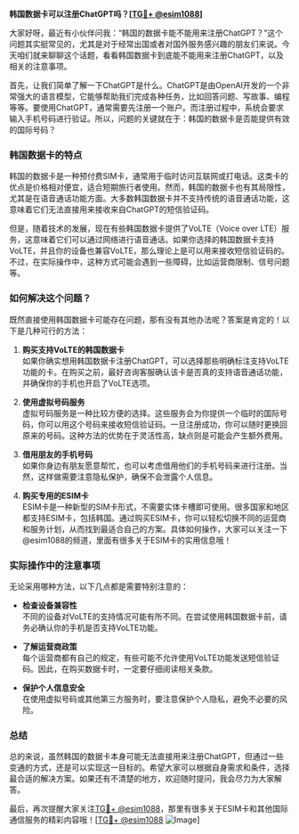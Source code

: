 **韩国数据卡可以注册ChatGPT吗？[[TG💪+ @esim1088](https://t.me/s/esim1088)]**

大家好呀，最近有小伙伴问我：“韩国的数据卡能不能用来注册ChatGPT？”这个问题其实挺常见的，尤其是对于经常出国或者对国外服务感兴趣的朋友们来说。今天咱们就来聊聊这个话题，看看韩国数据卡到底能不能用来注册ChatGPT，以及相关的注意事项。

首先，让我们简单了解一下ChatGPT是什么。ChatGPT是由OpenAI开发的一个非常强大的语言模型，它能够帮助我们完成各种任务，比如回答问题、写故事、编程等等。要使用ChatGPT，通常需要先注册一个账户。而注册过程中，系统会要求输入手机号码进行验证。所以，问题的关键就在于：韩国的数据卡是否能提供有效的国际号码？

### 韩国数据卡的特点

韩国的数据卡是一种预付费SIM卡，通常用于临时访问互联网或打电话。这类卡的优点是价格相对便宜，适合短期旅行者使用。然而，韩国的数据卡也有其局限性，尤其是在语音通话功能方面。大多数韩国数据卡并不支持传统的语音通话功能，这意味着它们无法直接用来接收来自ChatGPT的短信验证码。

但是，随着技术的发展，现在有些韩国数据卡提供了VoLTE（Voice over LTE）服务，这意味着它们可以通过网络进行语音通话。如果你选择的韩国数据卡支持VoLTE，并且你的设备也兼容VoLTE，那么理论上是可以用来接收短信验证码的。不过，在实际操作中，这种方式可能会遇到一些障碍，比如运营商限制、信号问题等。

### 如何解决这个问题？

既然直接使用韩国数据卡可能存在问题，那有没有其他办法呢？答案是肯定的！以下是几种可行的方法：

1. **购买支持VoLTE的韩国数据卡**  
   如果你确实想用韩国数据卡注册ChatGPT，可以选择那些明确标注支持VoLTE功能的卡。在购买之前，最好咨询客服确认该卡是否真的支持语音通话功能，并确保你的手机也开启了VoLTE选项。

2. **使用虚拟号码服务**  
   虚拟号码服务是一种比较方便的选择。这些服务会为你提供一个临时的国际号码，你可以用这个号码来接收短信验证码。一旦注册成功，你可以随时更换回原来的号码。这种方法的优势在于灵活性高，缺点则是可能会产生额外费用。

3. **借用朋友的手机号码**  
   如果你身边有朋友愿意帮忙，也可以考虑借用他们的手机号码来进行注册。当然，这样做需要注意隐私保护，确保不会泄露个人信息。

4. **购买专用的ESIM卡**  
   ESIM卡是一种新型的SIM卡形式，不需要实体卡槽即可使用。很多国家和地区都支持ESIM卡，包括韩国。通过购买ESIM卡，你可以轻松切换不同的运营商和服务计划，从而找到最适合自己的方案。具体如何操作，大家可以关注一下@esim1088的频道，里面有很多关于ESIM卡的实用信息哦！

### 实际操作中的注意事项

无论采用哪种方法，以下几点都是需要特别注意的：

- **检查设备兼容性**  
  不同的设备对VoLTE的支持情况可能有所不同。在尝试使用韩国数据卡前，请务必确认你的手机是否支持VoLTE功能。

- **了解运营商政策**  
  每个运营商都有自己的规定，有些可能不允许使用VoLTE功能发送短信验证码。因此，在购买数据卡时，一定要仔细阅读相关条款。

- **保护个人信息安全**  
  在使用虚拟号码或其他第三方服务时，要注意保护个人隐私，避免不必要的风险。

### 总结

总的来说，虽然韩国的数据卡本身可能无法直接用来注册ChatGPT，但通过一些变通的方式，还是可以实现这一目标的。希望大家可以根据自身需求和条件，选择最合适的解决方案。如果还有不清楚的地方，欢迎随时提问，我会尽力为大家解答。

最后，再次提醒大家关注[TG💪+ @esim1088](https://t.me/s/esim1088)，那里有很多关于ESIM卡和其他国际通信服务的精彩内容哦！[[TG💪+ @esim1088](https://t.me/s/esim1088) ![Image](https://i.postimg.cc/4NQfJmqS/Snipaste-2025-05-13-00-14-12.png)]